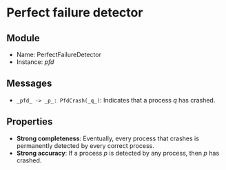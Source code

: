 # Perfect failure detector

## Module
 - Name: PerfectFailureDetector
 - Instance: _pfd_

## Messages
 - `_pfd_ -> _p_: PfdCrash(_q_)`: Indicates that a process _q_ has crashed.

## Properties
 - **Strong completeness**: Eventually, every process that crashes is permanently detected by every correct process.
 - **Strong accuracy**: If a process _p_ is detected by any process, then _p_ has crashed.